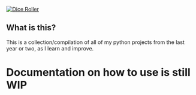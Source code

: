 [![Dice Roller](https://github-readme-stats.vercel.app/api/pin/?username=Veillax135&repo=python-multiproject&theme=tokyonight)](https://github.com/Veillax135/python-multiproject)

## What is this?
This is a collection/compilation of all of my python projects from the last year or two, as I learn and improve.

# Documentation on how to use is still WIP
